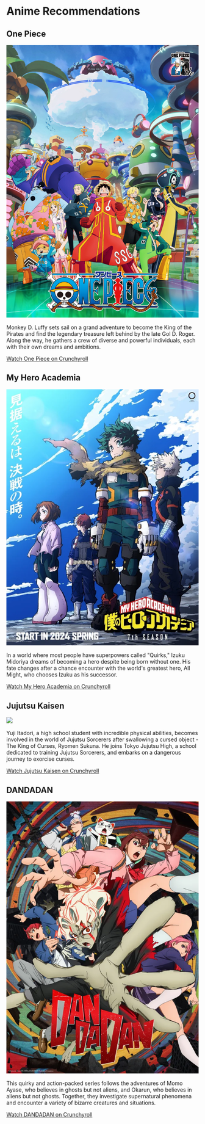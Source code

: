  <h1>Anime Recommendations</h1>

  <div class="anime-section">
    <h2>One Piece</h2>
    <img src=one-piece-key-art-for-the-upcoming-arc-v0-8bpzk90ddl2c1.webp> 
    <p>Monkey D. Luffy sets sail on a grand adventure to become the King of the Pirates and find the legendary treasure left behind by the late Gol D. Roger. Along the way, he gathers a crew of diverse and powerful individuals, each with their own dreams and ambitions.</p>
    <a href="https://www.crunchyroll.com/one-piece" target="_blank">Watch One Piece on Crunchyroll</a>
  </div>

  <div class="anime-section">
    <h2>My Hero Academia</h2>
    <img src=my-hero-academia-season-7-key-visual-v0-h_11UwfFpZN5y-E5dgFYdEbbat8p660xdmNHJpRHomg.webp alt="My Hero Academia Key Art">
    <p>In a world where most people have superpowers called "Quirks," Izuku Midoriya dreams of becoming a hero despite being born without one. His fate changes after a chance encounter with the world's greatest hero, All Might, who chooses Izuku as his successor.</p>
    <a href="https://www.crunchyroll.com/my-hero-academia" target="_blank">Watch My Hero Academia on Crunchyroll</a>
  </div>

  <div class="anime-section">
    <h2>Jujutsu Kaisen</h2>
    <img src=Ao no sumika.webp>
    <p>Yuji Itadori, a high school student with incredible physical abilities, becomes involved in the world of Jujutsu Sorcerers after swallowing a cursed object - The King of Curses, Ryomen Sukuna. He joins Tokyo Jujutsu High, a school dedicated to training Jujutsu Sorcerers, and embarks on a dangerous journey to exorcise curses.</p>
    <a href="https://www.crunchyroll.com/jujutsu-kaisen" target="_blank">Watch Jujutsu Kaisen on Crunchyroll</a>
  </div>

  <div class="anime-section">
    <h2>DANDADAN</h2>
    <img src=dan-da-dan-Transforming-Visual-1-scaled.webp alt="DANDADAN Key Art">
    <p>This quirky and action-packed series follows the adventures of Momo Ayase, who believes in ghosts but not aliens, and Okarun, who believes in aliens but not ghosts. Together, they investigate supernatural phenomena and encounter a variety of bizarre creatures and situations.</p>
    <a href="https://www.crunchyroll.com/dan-da-dan" target="_blank">Watch DANDADAN on Crunchyroll</a>
  </div>

</body>
</html>
